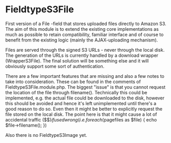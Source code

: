 FieldtypeS3File
===============

First version of a File -field that stores uploaded files directly to Amazon S3. The 
aim of this module is to extend the existing core implementations as much as possible 
to retain compatibility, familiar interface and of course to benefit from the existing 
logic (mainly the AJAX-uploading mechanism). 

Files are served through the signed S3 URLs - never through the local disk. The generation
of the URLs is currently handled by a download wrapper (WrapperS3File). The final solution
will be something else and it will obviously support some sort of authentication.

There are a few important features that are missing and also a few notes to take into
consideration. These can be found in the comments of FieldtypeS3File.module.php. The
biggest "issue" is that you cannot request the location of the file through filename().
Technically this could be implemented, e.g. the actual file could be downloaded 
to the disk, however this should be avoided and hence it's left unimplemented until
there's a good reason to do so. Even then it might be better to explicitly request the
file stored on the local disk. The point here is that it might cause a lot of accidental
traffic ($$$) if used wrong (i.e. foreach($pagefiles as $file) { echo $file->filename(); })

Also there is no FieldtypeS3Image yet.
